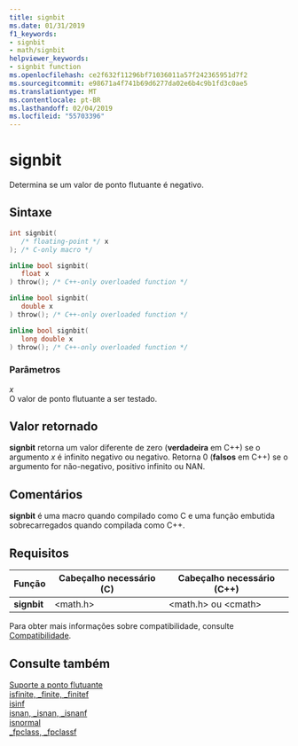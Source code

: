 ```yaml
---
title: signbit
ms.date: 01/31/2019
f1_keywords:
- signbit
- math/signbit
helpviewer_keywords:
- signbit function
ms.openlocfilehash: ce2f632f11296bf71036011a57f242365951d7f2
ms.sourcegitcommit: e98671a4f741b69d6277da02e6b4c9b1fd3c0ae5
ms.translationtype: MT
ms.contentlocale: pt-BR
ms.lasthandoff: 02/04/2019
ms.locfileid: "55703396"
---
```

# <a name="signbit"></a>signbit

Determina se um valor de ponto flutuante é negativo.

## <a name="syntax"></a>Sintaxe

```C
int signbit(
   /* floating-point */ x
); /* C-only macro */

inline bool signbit(
   float x
) throw(); /* C++-only overloaded function */

inline bool signbit(
   double x
) throw(); /* C++-only overloaded function */

inline bool signbit(
   long double x
) throw(); /* C++-only overloaded function */
```

### <a name="parameters"></a>Parâmetros

*x*<br/>
O valor de ponto flutuante a ser testado.

## <a name="return-value"></a>Valor retornado

**signbit** retorna um valor diferente de zero (**verdadeira** em C++) se o argumento *x* é infinito negativo ou negativo. Retorna 0 (**falsos** em C++) se o argumento for não-negativo, positivo infinito ou NAN.

## <a name="remarks"></a>Comentários

**signbit** é uma macro quando compilado como C e uma função embutida sobrecarregados quando compilada como C++.

## <a name="requirements"></a>Requisitos

|Função|Cabeçalho necessário (C)|Cabeçalho necessário (C++)|
|--------------|---------------------------|-------------------------------|
|**signbit**|\<math.h>|\<math.h> ou \<cmath>|

Para obter mais informações sobre compatibilidade, consulte [Compatibilidade](../../c-runtime-library/compatibility.md).

## <a name="see-also"></a>Consulte também

[Suporte a ponto flutuante](../../c-runtime-library/floating-point-support.md)<br/>
[isfinite, _finite, _finitef](finite-finitef.md)<br/>
[isinf](isinf.md)<br/>
[isnan, _isnan, _isnanf](isnan-isnan-isnanf.md)<br/>
[isnormal](isnormal.md)<br/>
[_fpclass, _fpclassf](fpclass-fpclassf.md)<br/>

